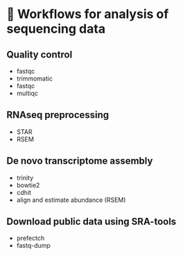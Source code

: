 # :dna: Workflows for analysis of sequencing data

## Quality control

  - fastqc
  - trimmomatic
  - fastqc
  - multiqc

## RNAseq preprocessing

  - STAR
  - RSEM

## De novo transcriptome assembly

  - trinity
  - bowtie2
  - cdhit
  - align and estimate abundance (RSEM)
  
## Download public data using SRA-tools
  
  - prefectch
  - fastq-dump
